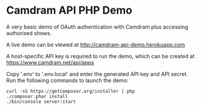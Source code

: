 Camdram API PHP Demo
===============================

A very basic demo of OAuth authentication with Camdram plus accessing authorised shows.

A live demo can be viewed at http://camdram-api-demo.herokuapp.com

A host-specific API key is required to run the demo, which can be created at https://www.camdram.net/api/apps

Copy '.env' to '.env.local' and enter the generated API key and API secret. Run the following commands to launch the demo: 

    curl -sS https://getcomposer.org/installer | php
    ./composer.phar install
    ./bin/console server:start
